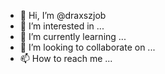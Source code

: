 - 👋 Hi, I’m @draxszjob
- 👀 I’m interested in ...
- 🌱 I’m currently learning ...
- 💞️ I’m looking to collaborate on ...
- 📫 How to reach me ...

<!---
draxszjob/draxszjob is a ✨ special ✨ repository because its `README.md` (this file) appears on your GitHub profile.
You can click the Preview link to take a look at your changes.
--->
